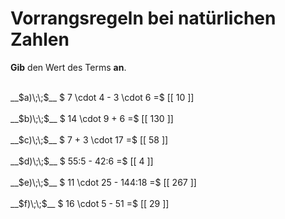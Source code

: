<!--
version:  0.0.1

language: de

@style
main > *:not(:last-child) {
  margin-bottom: 3rem;
}

input {
    text-align: center;
}

.flex-container {
    display: flex;
    flex-wrap: wrap;
    align-items: stretch;
    gap: 20px;
}

.flex-child {
    flex: 1;
    min-width: 350px;
    margin-right: 20px;
}

@media (max-width: 400px) {
    .flex-child {
        flex: 100%;
        margin-right: 0;
    }
}
@end

formula: \carry   \textcolor{red}{\scriptsize #1}
formula: \digit   \rlap{\carry{#1}}\phantom{#2}#2
formula: \permil  \text{‰}

import: https://raw.githubusercontent.com/LiaTemplates/Tikz-Jax/main/README.md

script: https://cdn.jsdelivr.net/gh/LiaTemplates/Tikz-Jax@main/dist/index.js


tags: Vorrangsregeln, Grundrechenarten, leicht, niedrig, Angeben

comment: Bestimme den Wert des Terms im Kopf. Achte auf die Vorrangsregeln. 

author: Martin Lommatzsch

-->




# Vorrangsregeln bei natürlichen Zahlen

**Gib** den Wert des Terms **an**.

<section class="flex-container">

<div class="flex-child">
<br>
__$a)\;\;$__ $  7 \cdot 4 - 3 \cdot 6 =$ [[  10  ]]
<br>
</div>
<div class="flex-child">
<br>
__$b)\;\;$__ $  14 \cdot 9 + 6  =$ [[  130  ]]
<br>
</div>
<div class="flex-child">
<br>
__$c)\;\;$__ $  7 + 3 \cdot 17  =$ [[  58  ]]
<br>
</div>
<div class="flex-child">
<br>
__$d)\;\;$__ $ 55:5 - 42:6  =$ [[  4  ]]
<br>
</div>
<div class="flex-child">
<br>
__$e)\;\;$__ $  11 \cdot 25 - 144:18  =$ [[  267  ]]
<br>
</div>
<div class="flex-child">
<br>
__$f)\;\;$__ $ 16 \cdot 5 - 51   =$ [[  29  ]]
<br>
</div>
</section>
<br>
<br>
<br>
<br>

